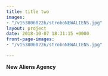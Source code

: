 ```yaml
---
title: title two
images:
- "/v1538060226/stroboNEWALIENS.jpg"
layout: project
date: 2018-10-07 18:31:15 +0000
front-page-images:
- "/v1538060226/stroboNEWALIENS.jpg"

---
```

**New Aliens Agency** 